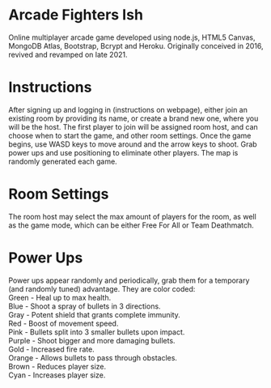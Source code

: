 
# Arcade Fighters Ish
Online multiplayer arcade game developed using node.js, HTML5 Canvas, MongoDB Atlas, Bootstrap, Bcrypt and Heroku.
Originally conceived in 2016, revived and revamped on late 2021.

# Instructions
After signing up and logging in (instructions on webpage), either join an existing room by providing its name, or create a brand new one,
where you will be the host. The first player to join will be assigned room host, and can choose when to start the game, and other room settings.
Once the game begins, use WASD keys to move around and the arrow keys to shoot. Grab power ups and use positioning to eliminate other players.
The map is randomly generated each game.

# Room Settings
The room host may select the max amount of players for the room, as well as the game mode, which can be either Free For All or Team Deathmatch.

# Power Ups
Power ups appear randomly and periodically, grab them for a temporary (and randomly tuned) advantage. They are color coded: <br>
Green - 	Heal up to max health.<br>
Blue - 		Shoot a spray of bullets in 3 directions.<br>
Gray - 		Potent shield that grants complete immunity.<br>
Red - 	  Boost of movement speed.<br>
Pink - 		Bullets split into 3 smaller bullets upon impact.<br>
Purple - 	Shoot bigger and more damaging bullets.<br>
Gold - 		Increased fire rate.<br>
Orange -  Allows bullets to pass through obstacles.<br>
Brown -   Reduces player size.<br>
Cyan -     Increases player size.<br>

